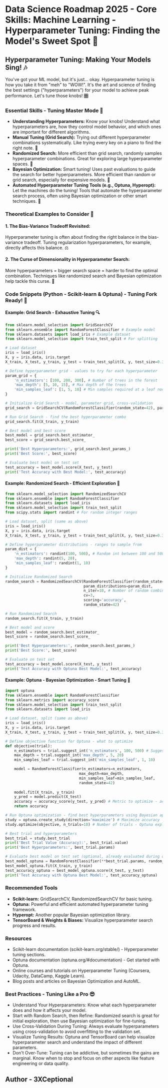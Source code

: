 # Data Science Roadmap 2025 - Core Skills: Machine Learning - Hyperparameter Tuning: Finding the Model's Sweet Spot 🎯

## Hyperparameter Tuning: Making Your Models Sing! 🎶

You've got your ML model, but it's just... okay. Hyperparameter tuning is how you take it from "meh" to "WOW!". It's the art and science of finding the best settings ("hyperparameters") for your model to achieve peak performance. Let's tune those knobs! 🎛️

### Essential Skills - Tuning Master Mode 🎼

*   **Understanding Hyperparameters:** Know your knobs! Understand what hyperparameters are, how they control model behavior, and which ones are important for different algorithms.
*   **Manual Tuning (Grid Search):** Trying out different hyperparameter combinations systematically. Like trying every key on a piano to find the right note. 🎹
*   **Randomized Search:** More efficient than grid search, randomly samples hyperparameter combinations. Great for exploring large hyperparameter spaces. 🎲
*   **Bayesian Optimization:** Smart tuning! Uses past evaluations to guide the search for better hyperparameters. More efficient than random or grid search, especially for expensive models. 🧠
*   **Automated Hyperparameter Tuning Tools (e.g., Optuna, Hyperopt):** Let the machines do the tuning! Tools that automate the hyperparameter search process, often using Bayesian optimization or other smart techniques. 🤖

### Theoretical Examples to Consider 🤔

#### 1. The Bias-Variance Tradeoff Revisited:

Hyperparameter tuning is often about finding the right balance in the bias-variance tradeoff. Tuning regularization hyperparameters, for example, directly affects this balance. ⚖️

#### 2. The Curse of Dimensionality in Hyperparameter Search:

More hyperparameters = bigger search space = harder to find the optimal combination. Techniques like randomized search and Bayesian optimization help tackle this curse. 🌌

### Code Snippets (Python - Scikit-learn & Optuna) - Tuning Fork Ready! 🍴

#### Example: Grid Search - Exhaustive Tuning 🔍

```python
from sklearn.model_selection import GridSearchCV
from sklearn.ensemble import RandomForestClassifier # Example model
from sklearn.datasets import load_iris # Example dataset
from sklearn.model_selection import train_test_split # For splitting

# Load dataset
iris = load_iris()
X, y = iris.data, iris.target
X_train, X_test, y_train, y_test = train_test_split(X, y, test_size=0.3, random_state=42)

# Define hyperparameter grid - values to try for each hyperparameter
param_grid = {
    'n_estimators': [100, 200, 300], # Number of trees in the forest
    'max_depth': [5, 10, 15], # Max depth of the trees
    'min_samples_leaf': [1, 5, 10] # Min samples required at a leaf node
}

# Initialize Grid Search - model, parameter grid, cross-validation
grid_search = GridSearchCV(RandomForestClassifier(random_state=42), param_grid, cv=3, scoring='accuracy')

# Run Grid Search - find the best hyperparameter combo
grid_search.fit(X_train, y_train)

# Best model and best score
best_model = grid_search.best_estimator_
best_score = grid_search.best_score_

print('Best Hyperparameters:', grid_search.best_params_)
print('Best Score:', best_score)

# Evaluate best model on test set
test_accuracy = best_model.score(X_test, y_test)
print('Test Accuracy with Best Model:', test_accuracy)
```

#### Example: Randomized Search - Efficient Exploration 🎲

```python
from sklearn.model_selection import RandomizedSearchCV
from sklearn.ensemble import RandomForestClassifier
from sklearn.datasets import load_iris
from sklearn.model_selection import train_test_split
from scipy.stats import randint # For random integer ranges

# Load dataset, split (same as above)
iris = load_iris()
X, y = iris.data, iris.target
X_train, X_test, y_train, y_test = train_test_split(X, y, test_size=0.3, random_state=42)

# Define hyperparameter distributions - ranges to sample from
param_dist = {
    'n_estimators': randint(100, 500), # Random int between 100 and 500
    'max_depth': randint(5, 20),
    'min_samples_leaf': randint(1, 10)
}

# Initialize Randomized Search
random_search = RandomizedSearchCV(RandomForestClassifier(random_state=42), 
                                   param_distributions=param_dist,
                                   n_iter=10, # Number of random combinations to try
                                   cv=3, 
                                   scoring='accuracy', 
                                   random_state=42)

# Run Randomized Search
random_search.fit(X_train, y_train)

# Best model and score
best_model = random_search.best_estimator_
best_score = random_search.best_score_

print('Best Hyperparameters:', random_search.best_params_)
print('Best Score:', best_score)

# Evaluate on test set
test_accuracy = best_model.score(X_test, y_test)
print('Test Accuracy with Optuna Best Model:', test_accuracy)
```

#### Example: Optuna - Bayesian Optimization - Smart Tuning 🧠

```python
import optuna
from sklearn.ensemble import RandomForestClassifier
from sklearn.metrics import accuracy_score
from sklearn.model_selection import train_test_split
from sklearn.datasets import load_iris

# Load dataset, split (same as above)
iris = load_iris()
X, y = iris.data, iris.target
X_train, X_test, y_train, y_test = train_test_split(X, y, test_size=0.3, random_state=42)

# Define objective function for Optuna - what to optimize
def objective(trial):
    n_estimators = trial.suggest_int('n_estimators', 100, 500) # Suggest integer values
    max_depth = trial.suggest_int('max_depth', 5, 20)
    min_samples_leaf = trial.suggest_int('min_samples_leaf', 1, 10)

    model = RandomForestClassifier(n_estimators=n_estimators, 
                                 max_depth=max_depth, 
                                 min_samples_leaf=min_samples_leaf, 
                                 random_state=42)
    
    model.fit(X_train, y_train)
    y_pred = model.predict(X_test)
    accuracy = accuracy_score(y_test, y_pred) # Metric to optimize - accuracy
    return accuracy

# Run Optuna optimization - find best hyperparameters using Bayesian approach
study = optuna.create_study(direction='maximize') # Maximize accuracy
study.optimize(objective, n_trials=10) # Number of trials - Optuna explores smartly

# Best trial and hyperparameters
best_trial = study.best_trial
print('Best Trial Value (Accuracy):', best_trial.value)
print('Best Hyperparameters:', best_trial.params)

# Evaluate best model on test set (optional, already evaluated during optimization)
best_model_optuna = RandomForestClassifier(**best_trial.params, random_state=42) # Create model with best params
best_model_optuna.fit(X_train, y_train)
test_accuracy_optuna = best_model_optuna.score(X_test, y_test)
print('Test Accuracy with Optuna Best Model:', test_accuracy_optuna)
```

### Recommended Tools

*   **Scikit-learn:** GridSearchCV, RandomizedSearchCV for basic tuning.
*   **Optuna:** Powerful and efficient automated hyperparameter tuning framework.
*   **Hyperopt:** Another popular Bayesian optimization library.
*   **TensorBoard & Weights & Biases:** Visualize hyperparameter search progress and results.

### Resources

*   Scikit-learn documentation (scikit-learn.org/stable/) - Hyperparameter tuning sections.
*   Optuna documentation (optuna.org/#documentation) - Get started with Optuna.
*   Online courses and tutorials on Hyperparameter Tuning (Coursera, Udacity, DataCamp, Kaggle Learn).
*   Blog posts and articles on Bayesian Optimization and AutoML.

### Best Practices - Tuning Like a Pro 😎

*   Understand Your Hyperparameters: Know what each hyperparameter does and how it affects your model.
*   Start with Random Search, then Refine: Randomized search is great for initial exploration, then use Bayesian optimization for fine-tuning.
*   Use Cross-Validation During Tuning: Always evaluate hyperparameters using cross-validation to avoid overfitting to the validation set.
*   Visualize Tuning Results: Optuna and TensorBoard can help visualize hyperparameter search and understand the impact of different parameters.
*   Don't Over-Tune: Tuning can be addictive, but sometimes the gains are marginal. Know when to stop and focus on other aspects like feature engineering or data quality.

## Author - 3XCeptional